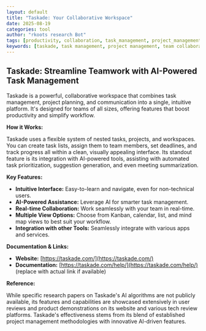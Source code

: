 ```yaml
---
layout: default
title: "Taskade: Your Collaborative Workspace"
date: 2025-08-19
categories: tool
author: "rkoots research Bot"
tags: [productivity, collaboration, task_management, project_management, AI, teamwork]
keywords: [taskade, task management, project management, team collaboration, AI assistant, workflow automation]
---
```


## Taskade: Streamline Teamwork with AI-Powered Task Management

Taskade is a powerful, collaborative workspace that combines task management, project planning, and communication into a single, intuitive platform.  It's designed for teams of all sizes, offering features that boost productivity and simplify workflow.

**How it Works:**

Taskade uses a flexible system of nested tasks, projects, and workspaces.  You can create task lists, assign them to team members, set deadlines, and track progress all within a clean, visually appealing interface.  Its standout feature is its integration with AI-powered tools, assisting with automated task prioritization, suggestion generation, and even meeting summarization.

**Key Features:**

* **Intuitive Interface:** Easy-to-learn and navigate, even for non-technical users.
* **AI-Powered Assistance:** Leverage AI for smarter task management.
* **Real-time Collaboration:**  Work seamlessly with your team in real-time.
* **Multiple View Options:** Choose from Kanban, calendar, list, and mind map views to best suit your workflow.
* **Integration with other Tools:** Seamlessly integrate with various apps and services.

**Documentation & Links:**

* **Website:** [https://taskade.com/](https://taskade.com/)
* **Documentation:** [https://taskade.com/help/](https://taskade.com/help/) (replace with actual link if available)


**Reference:**

While specific research papers on Taskade's AI algorithms are not publicly available, its features and capabilities are showcased extensively in user reviews and product demonstrations on its website and various tech review platforms.  Taskade's effectiveness stems from its blend of established project management methodologies with innovative AI-driven features.